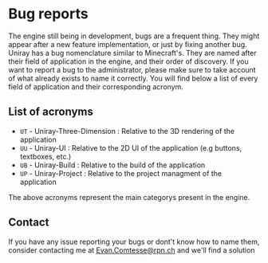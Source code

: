 # Bug reports


The engine still being in development, bugs are a frequent thing. They might appear after a new feature implementation, or just by fixing another bug. 
Uniray has a bug nomenclature similar to Minecraft's. They are named after their field of application in the engine, and their order of discovery. If
you want to report a bug to the administrator, please make sure to take account of what already exists to name it correctly. You will find below a list 
of every field of application and their corresponding acronym.

## List of acronyms

- `UT` - Uniray-Three-Dimension
    : Relative to the 3D rendering of the application
- `UU` - Uniray-UI
    : Relative to the 2D UI of the application (e.g buttons, textboxes, etc.)
- `UB` - Uniray-Build
    : Relative to the build of the application 
- `UP` - Uniray-Project
    : Relative to the project managment of the application

The above acronyms represent the main categorys present in the engine.

## Contact

If you have any issue reporting your bugs or dont't know how to name them, consider contacting me at Evan.Comtesse@rpn.ch and we'll find a solution